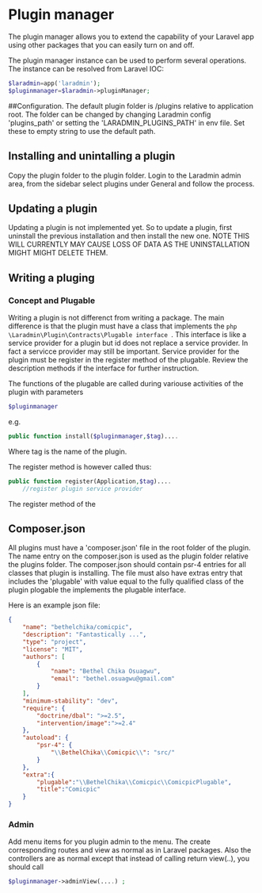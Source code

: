 # Plugin manager
The plugin manager allows you to extend the capability of your Laravel app using other packages that you can easily turn on and off.

The plugin manager instance can be used to perform several operations. The instance can be resolved from Laravel IOC:
```php
$laradmin=app('laradmin');
$pluginmanager=$laradmin->pluginManager;
```


##Configuration.
The default plugin folder is /plugins relative to application root. The folder can be changed by changing Laradmin config 'plugins_path' or setting the 'LARADMIN_PLUGINS_PATH' in env file. Set these to empty string to use the default path.

## Installing  and unintalling a plugin
Copy the plugin folder to the plugin folder. Login to the Laradmin admin area, from the sidebar select plugins under General and follow the process.


## Updating a plugin
Updating a plugin is not implemented yet. So to update a plugin, first uninstall the previous installation and then install the new one. NOTE THIS WILL CURRENTLY MAY CAUSE LOSS OF DATA AS THE UNINSTALLATION MIGHT MIGHT DELETE THEM.

## Writing  a pluging
### Concept and Plugable
Writing a plugin is not differenct from writing a package. The main difference is that the plugin must have a class that implements the ```php \Laradmin\Plugin\Contracts\Plugable interface ```. This interface is like a service provider for a plugin but id does not replace a service provider. In fact a servicce provider may still be important. Service provider for the plugin must be register in the register method of the plugable. Review the description methods if the interface for further instruction.

The functions of the plugable are called during variouse activities of the  plugin with parameters  
```php 
$pluginmanager
```
e.g.
```php
public function install($pluginmanager,$tag)....
```
Where tag is the name of the plugin.

The register method is however called thus:
```php
public function register(Application,$tag)....
    //register plugin service provider
```
The register method of the  

## Composer.json
All plugins must have a 'composer.json' file in the root folder of the plugin. The name entry on the composer.json is used as the plugin folder relative the plugins folder. The composer.json should contain psr-4 entries for all classes that plugin is installing. The file must also have extras entry that includes the 'plugable' with value equal to the fully qualified class of the plugin plogable the implements the plugable interface.

Here is an example json file:
```json
{
    "name": "bethelchika/comicpic",
    "description": "Fantastically ...",
    "type": "project",
    "license": "MIT",
    "authors": [
        {
            "name": "Bethel Chika Osuagwu",
            "email": "bethel.osuagwu@gmail.com"
        }
    ],
    "minimum-stability": "dev",
    "require": {
        "doctrine/dbal": ">=2.5",
        "intervention/image":">=2.4"
    },
    "autoload": {
        "psr-4": {
            "\\BethelChika\\Comicpic\\": "src/"
        }
    },
    "extra":{
        "plugable":"\\BethelChika\\Comicpic\\ComicpicPlugable",
        "title":"Comicpic"
    }
}

```


### Admin
Add menu items for you plugin admin to the menu. The create corresponding routes and view as normal as in Laravel packages. Also the controllers are as normal except that instead of calling return view(..), you should call 
```php 
$pluginmanager->adminView(....) ;
```